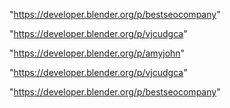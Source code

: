 "https://developer.blender.org/p/bestseocompany"

"https://developer.blender.org/p/vjcudgca"

 
"https://developer.blender.org/p/amyjohn"


"https://developer.blender.org/p/vjcudgca"


"https://developer.blender.org/p/bestseocompany"


 
